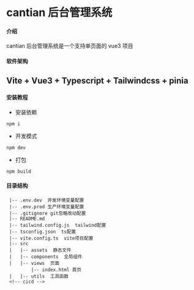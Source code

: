 # cantian 后台管理系统

#### 介绍

cantian 后台管理系统是一个支持单页面的 vue3 项目

#### 软件架构

## Vite + Vue3 + Typescript + Tailwindcss + pinia

#### 安装教程

- 安装依赖

```
npm i
```

- 开发模式

```
npm dev
```

- 打包

```
npm build
```

#### 目录结构

```
 |-- .env.dev  开发环境变量配置
 |-- .env.prod 生产环境变量配置
 |-- .gitignore git忽略改动配置
 |-- README.md
 |-- tailwind.config.js  tailwind配置
 |-- tsconfig.json  ts配置
 |-- vite.config.ts  vite项目配置
 |-- src
 |   |-- assets  静态文件
 |   |-- components  全局组件
 |   |-- views  页面
         |-- index.html 首页
 |   |-- utils  工具函数
 <!-- cicd -->
```
